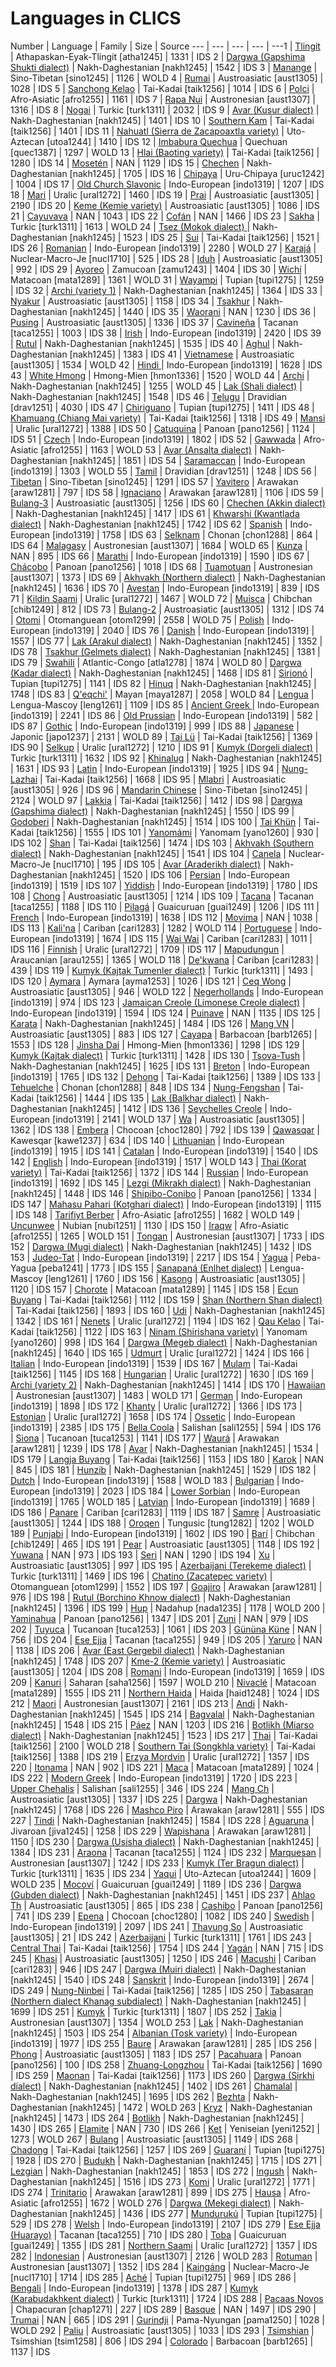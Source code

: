 # Languages in CLICS

Number | Language | Family | Size | Source
--- | --- | --- | --- | ---1 | [Tlingit](http://glottolog.org/resource/languoid/id/tlin1245) | Athapaskan-Eyak-Tlingit [atha1245] | 1331 | IDS 
2 | [Dargwa (Gapshima Shukti dialect)](http://glottolog.org/resource/languoid/id/darg1241) | Nakh-Daghestanian [nakh1245] | 1542 | IDS 
3 | [Manange](http://glottolog.org/resource/languoid/id/mana1288) | Sino-Tibetan [sino1245] | 1126 | WOLD 
4 | [Rumai](http://glottolog.org/resource/languoid/id/ruma1248) | Austroasiatic [aust1305] | 1028 | IDS 
5 | [Sanchong Kelao](http://glottolog.org/resource/languoid/id/gree1278) | Tai-Kadai [taik1256] | 1014 | IDS 
6 | [Polci](http://glottolog.org/resource/languoid/id/polc1243) | Afro-Asiatic [afro1255] | 1161 | IDS 
7 | [Rapa Nui](http://glottolog.org/resource/languoid/id/rapa1244) | Austronesian [aust1307] | 1316 | IDS 
8 | [Nogai](http://glottolog.org/resource/languoid/id/noga1249) | Turkic [turk1311] | 2032 | IDS 
9 | [Avar (Kusur dialect)](http://glottolog.org/resource/languoid/id/avar1256) | Nakh-Daghestanian [nakh1245] | 1401 | IDS 
10 | [Southern Kam](http://glottolog.org/resource/languoid/id/sout2741) | Tai-Kadai [taik1256] | 1401 | IDS 
11 | [Nahuatl (Sierra de Zacapoaxtla variety)](http://glottolog.org/resource/languoid/id/high1278) | Uto-Aztecan [utoa1244] | 1410 | IDS 
12 | [Imbabura Quechua](http://glottolog.org/resource/languoid/id/imba1240) | Quechuan [quec1387] | 1297 | WOLD 
13 | [Hlai (Baoting variety)](http://glottolog.org/resource/languoid/id/hlai1239) | Tai-Kadai [taik1256] | 1280 | IDS 
14 | [Mosetén](http://glottolog.org/resource/languoid/id/mose1249) | NAN | 1129 | IDS 
15 | [Chechen](http://glottolog.org/resource/languoid/id/chec1245) | Nakh-Daghestanian [nakh1245] | 1705 | IDS 
16 | [Chipaya](http://glottolog.org/resource/languoid/id/chip1262) | Uru-Chipaya [uruc1242] | 1004 | IDS 
17 | [Old Church Slavonic](http://glottolog.org/resource/languoid/id/chur1257) | Indo-European [indo1319] | 1207 | IDS 
18 | [Mari](http://glottolog.org/resource/languoid/id/east2328) | Uralic [ural1272] | 1460 | IDS 
19 | [Prai](http://glottolog.org/resource/languoid/id/pray1239) | Austroasiatic [aust1305] | 2190 | IDS 
20 | [Keme (Kemie variety)](http://glottolog.org/resource/languoid/id/manm1238) | Austroasiatic [aust1305] | 1086 | IDS 
21 | [Cayuvava](http://glottolog.org/resource/languoid/id/cayu1262) | NAN | 1043 | IDS 
22 | [Cofán](http://glottolog.org/resource/languoid/id/cofa1242) | NAN | 1466 | IDS 
23 | [Sakha](http://glottolog.org/resource/languoid/id/yaku1245) | Turkic [turk1311] | 1613 | WOLD 
24 | [Tsez (Mokok dialect) ](http://glottolog.org/resource/languoid/id/dido1241) | Nakh-Daghestanian [nakh1245] | 1523 | IDS 
25 | [Sui](http://glottolog.org/resource/languoid/id/suii1243) | Tai-Kadai [taik1256] | 1521 | IDS 
26 | [Romanian](http://glottolog.org/resource/languoid/id/roma1327) | Indo-European [indo1319] | 2280 | WOLD 
27 | [Karajá](http://glottolog.org/resource/languoid/id/kara1500) | Nuclear-Macro-Je [nucl1710] | 525 | IDS 
28 | [Iduh](http://glottolog.org/resource/languoid/id/oduu1239) | Austroasiatic [aust1305] | 992 | IDS 
29 | [Ayoreo](http://glottolog.org/resource/languoid/id/ayor1240) | Zamucoan [zamu1243] | 1404 | IDS 
30 | [Wichí](http://glottolog.org/resource/languoid/id/wich1264) | Matacoan [mata1289] | 1361 | WOLD 
31 | [Wayampi](http://glottolog.org/resource/languoid/id/waya1270) | Tupian [tupi1275] | 1259 | IDS 
32 | [Archi (variety 1)](http://glottolog.org/resource/languoid/id/arch1244) | Nakh-Daghestanian [nakh1245] | 1364 | IDS 
33 | [Nyakur](http://glottolog.org/resource/languoid/id/nyah1250) | Austroasiatic [aust1305] | 1158 | IDS 
34 | [Tsakhur](http://glottolog.org/resource/languoid/id/tsak1249) | Nakh-Daghestanian [nakh1245] | 1440 | IDS 
35 | [Waorani](http://glottolog.org/resource/languoid/id/waor1240) | NAN | 1230 | IDS 
36 | [Pusing](http://glottolog.org/resource/languoid/id/bitt1240) | Austroasiatic [aust1305] | 1336 | IDS 
37 | [Cavineña](http://glottolog.org/resource/languoid/id/cavi1250) | Tacanan [taca1255] | 1003 | IDS 
38 | [Irish](http://glottolog.org/resource/languoid/id/iris1253) | Indo-European [indo1319] | 2420 | IDS 
39 | [Rutul](http://glottolog.org/resource/languoid/id/rutu1240) | Nakh-Daghestanian [nakh1245] | 1535 | IDS 
40 | [Aghul](http://glottolog.org/resource/languoid/id/aghu1253) | Nakh-Daghestanian [nakh1245] | 1383 | IDS 
41 | [Vietnamese](http://glottolog.org/resource/languoid/id/viet1252) | Austroasiatic [aust1305] | 1534 | WOLD 
42 | [Hindi  ](http://glottolog.org/resource/languoid/id/hind1269) | Indo-European [indo1319] | 1628 | IDS 
43 | [White Hmong](http://glottolog.org/resource/languoid/id/hmon1333) | Hmong-Mien [hmon1336] | 1520 | WOLD 
44 | [Archi](http://glottolog.org/resource/languoid/id/arch1244) | Nakh-Daghestanian [nakh1245] | 1255 | WOLD 
45 | [Lak (Shali dialect)](http://glottolog.org/resource/languoid/id/lakk1252) | Nakh-Daghestanian [nakh1245] | 1548 | IDS 
46 | [Telugu](http://glottolog.org/resource/languoid/id/telu1262) | Dravidian [drav1251] | 4030 | IDS 
47 | [Chiriguano](http://glottolog.org/resource/languoid/id/east2555) | Tupian [tupi1275] | 1411 | IDS 
48 | [Khamuang (Chiang Mai variety)](http://glottolog.org/resource/languoid/id/nort2740) | Tai-Kadai [taik1256] | 1318 | IDS 
49 | [Mansi](http://glottolog.org/resource/languoid/id/mans1258) | Uralic [ural1272] | 1388 | IDS 
50 | [Catuquina](http://glottolog.org/resource/languoid/id/pano1254) | Panoan [pano1256] | 1124 | IDS 
51 | [Czech](http://glottolog.org/resource/languoid/id/czec1258) | Indo-European [indo1319] | 1802 | IDS 
52 | [Gawwada](http://glottolog.org/resource/languoid/id/gaww1239) | Afro-Asiatic [afro1255] | 1163 | WOLD 
53 | [Avar (Ansalta dialect)](http://glottolog.org/resource/languoid/id/avar1256) | Nakh-Daghestanian [nakh1245] | 1851 | IDS 
54 | [Saramaccan](http://glottolog.org/resource/languoid/id/sara1340) | Indo-European [indo1319] | 1303 | WOLD 
55 | [Tamil](http://glottolog.org/resource/languoid/id/tami1289) | Dravidian [drav1251] | 1248 | IDS 
56 | [Tibetan](http://glottolog.org/resource/languoid/id/tibe1272) | Sino-Tibetan [sino1245] | 1291 | IDS 
57 | [Yavitero](http://glottolog.org/resource/languoid/id/yavi1244) | Arawakan [araw1281] | 797 | IDS 
58 | [Ignaciano](http://glottolog.org/resource/languoid/id/igna1246) | Arawakan [araw1281] | 1106 | IDS 
59 | [Bulang-3](http://glottolog.org/resource/languoid/id/blan1242) | Austroasiatic [aust1305] | 1256 | IDS 
60 | [Chechen (Akkin dialect)](http://glottolog.org/resource/languoid/id/chec1245) | Nakh-Daghestanian [nakh1245] | 1417 | IDS 
61 | [Khwarshi (Kwantlada dialect)](http://glottolog.org/resource/languoid/id/khva1239) | Nakh-Daghestanian [nakh1245] | 1742 | IDS 
62 | [Spanish](http://glottolog.org/resource/languoid/id/stan1288) | Indo-European [indo1319] | 1758 | IDS 
63 | [Selknam](http://glottolog.org/resource/languoid/id/onaa1245) | Chonan [chon1288] | 864 | IDS 
64 | [Malagasy](http://glottolog.org/resource/languoid/id/plat1254) | Austronesian [aust1307] | 1684 | WOLD 
65 | [Kunza](http://glottolog.org/resource/languoid/id/kunz1244) | NAN | 895 | IDS 
66 | [Marathi](http://glottolog.org/resource/languoid/id/mara1378) | Indo-European [indo1319] | 1590 | IDS 
67 | [Chácobo](http://glottolog.org/resource/languoid/id/chac1251) | Panoan [pano1256] | 1018 | IDS 
68 | [Tuamotuan](http://glottolog.org/resource/languoid/id/tuam1242) | Austronesian [aust1307] | 1373 | IDS 
69 | [Akhvakh (Northern dialect)](http://glottolog.org/resource/languoid/id/akhv1239) | Nakh-Daghestanian [nakh1245] | 1636 | IDS 
70 | [Avestan](http://glottolog.org/resource/languoid/id/aves1237) | Indo-European [indo1319] | 839 | IDS 
71 | [Kildin Saami](http://glottolog.org/resource/languoid/id/kild1236) | Uralic [ural1272] | 1467 | WOLD 
72 | [Muisca](http://glottolog.org/resource/languoid/id/chib1270) | Chibchan [chib1249] | 812 | IDS 
73 | [Bulang-2](http://glottolog.org/resource/languoid/id/blan1242) | Austroasiatic [aust1305] | 1312 | IDS 
74 | [Otomi](http://glottolog.org/resource/languoid/id/mezq1235) | Otomanguean [otom1299] | 2558 | WOLD 
75 | [Polish](http://glottolog.org/resource/languoid/id/poli1260) | Indo-European [indo1319] | 2040 | IDS 
76 | [Danish](http://glottolog.org/resource/languoid/id/dani1285) | Indo-European [indo1319] | 1557 | IDS 
77 | [Lak (Arakul dialect)](http://glottolog.org/resource/languoid/id/lakk1252) | Nakh-Daghestanian [nakh1245] | 1352 | IDS 
78 | [Tsakhur (Gelmets dialect)](http://glottolog.org/resource/languoid/id/tsak1249) | Nakh-Daghestanian [nakh1245] | 1381 | IDS 
79 | [Swahili](http://glottolog.org/resource/languoid/id/swah1253) | Atlantic-Congo [atla1278] | 1874 | WOLD 
80 | [Dargwa (Kadar dialect)](http://glottolog.org/resource/languoid/id/darg1241) | Nakh-Daghestanian [nakh1245] | 1468 | IDS 
81 | [Sirionó](http://glottolog.org/resource/languoid/id/siri1273) | Tupian [tupi1275] | 1141 | IDS 
82 | [Hinuq](http://glottolog.org/resource/languoid/id/hinu1240) | Nakh-Daghestanian [nakh1245] | 1748 | IDS 
83 | [Q'eqchi'](http://glottolog.org/resource/languoid/id/kekc1242) | Mayan [maya1287] | 2058 | WOLD 
84 | [Lengua](http://glottolog.org/resource/languoid/id/leng1262) | Lengua-Mascoy [leng1261] | 1109 | IDS 
85 | [Ancient Greek ](http://glottolog.org/resource/languoid/id/anci1242) | Indo-European [indo1319] | 2241 | IDS 
86 | [Old Prussian](http://glottolog.org/resource/languoid/id/prus1238) | Indo-European [indo1319] | 582 | IDS 
87 | [Gothic](http://glottolog.org/resource/languoid/id/goth1244) | Indo-European [indo1319] | 999 | IDS 
88 | [Japanese](http://glottolog.org/resource/languoid/id/nucl1643) | Japonic [japo1237] | 2131 | WOLD 
89 | [Tai Lü](http://glottolog.org/resource/languoid/id/luuu1242) | Tai-Kadai [taik1256] | 1369 | IDS 
90 | [Selkup](http://glottolog.org/resource/languoid/id/selk1253) | Uralic [ural1272] | 1210 | IDS 
91 | [Kumyk (Dorgeli dialect)](http://glottolog.org/resource/languoid/id/kumy1244) | Turkic [turk1311] | 1632 | IDS 
92 | [Khinalug](http://glottolog.org/resource/languoid/id/khin1240) | Nakh-Daghestanian [nakh1245] | 1631 | IDS 
93 | [Latin](http://glottolog.org/resource/languoid/id/lati1261) | Indo-European [indo1319] | 1925 | IDS 
94 | [Nung-Lazhai](http://glottolog.org/resource/languoid/id/guib1244) | Tai-Kadai [taik1256] | 1668 | IDS 
95 | [Mlabri](http://glottolog.org/resource/languoid/id/mlab1235) | Austroasiatic [aust1305] | 926 | IDS 
96 | [Mandarin Chinese](http://glottolog.org/resource/languoid/id/mand1415) | Sino-Tibetan [sino1245] | 2124 | WOLD 
97 | [Lakkia](http://glottolog.org/resource/languoid/id/lakk1238) | Tai-Kadai [taik1256] | 1412 | IDS 
98 | [Dargwa (Gapshima dialect)](http://glottolog.org/resource/languoid/id/darg1241) | Nakh-Daghestanian [nakh1245] | 1550 | IDS 
99 | [Godoberi](http://glottolog.org/resource/languoid/id/ghod1238) | Nakh-Daghestanian [nakh1245] | 1514 | IDS 
100 | [Tai Khün](http://glottolog.org/resource/languoid/id/khun1259) | Tai-Kadai [taik1256] | 1555 | IDS 
101 | [Yanomámi](http://glottolog.org/resource/languoid/id/yano1262) | Yanomam [yano1260] | 930 | IDS 
102 | [Shan](http://glottolog.org/resource/languoid/id/shan1277) | Tai-Kadai [taik1256] | 1474 | IDS 
103 | [Akhvakh (Southern dialect)](http://glottolog.org/resource/languoid/id/akhv1239) | Nakh-Daghestanian [nakh1245] | 1541 | IDS 
104 | [Canela](http://glottolog.org/resource/languoid/id/cane1242) | Nuclear-Macro-Je [nucl1710] | 195 | IDS 
105 | [Avar (Araderikh dialect)](http://glottolog.org/resource/languoid/id/avar1256) | Nakh-Daghestanian [nakh1245] | 1520 | IDS 
106 | [Persian](http://glottolog.org/resource/languoid/id/west2369) | Indo-European [indo1319] | 1519 | IDS 
107 | [Yiddish](http://glottolog.org/resource/languoid/id/east2295) | Indo-European [indo1319] | 1780 | IDS 
108 | [Chong](http://glottolog.org/resource/languoid/id/chon1284) | Austroasiatic [aust1305] | 1214 | IDS 
109 | [Tacana](http://glottolog.org/resource/languoid/id/taca1256) | Tacanan [taca1255] | 1188 | IDS 
110 | [Pilagá](http://glottolog.org/resource/languoid/id/pila1245) | Guaicuruan [guai1249] | 1206 | IDS 
111 | [French](http://glottolog.org/resource/languoid/id/stan1290) | Indo-European [indo1319] | 1638 | IDS 
112 | [Movima](http://glottolog.org/resource/languoid/id/movi1243) | NAN | 1038 | IDS 
113 | [Kali'na](http://glottolog.org/resource/languoid/id/gali1262) | Cariban [cari1283] | 1282 | WOLD 
114 | [Portuguese](http://glottolog.org/resource/languoid/id/port1283) | Indo-European [indo1319] | 1674 | IDS 
115 | [Wai Wai](http://glottolog.org/resource/languoid/id/waiw1244) | Cariban [cari1283] | 1011 | IDS 
116 | [Finnish](http://glottolog.org/resource/languoid/id/finn1318) | Uralic [ural1272] | 1709 | IDS 
117 | [Mapudungun](http://glottolog.org/resource/languoid/id/mapu1245) | Araucanian [arau1255] | 1365 | WOLD 
118 | [De'kwana](http://glottolog.org/resource/languoid/id/maqu1238) | Cariban [cari1283] | 439 | IDS 
119 | [Kumyk (Kajtak Tumenler dialect)](http://glottolog.org/resource/languoid/id/kumy1244) | Turkic [turk1311] | 1493 | IDS 
120 | [Aymara](http://glottolog.org/resource/languoid/id/cent2142) | Aymara [ayma1253] | 1026 | IDS 
121 | [Ceq Wong](http://glottolog.org/resource/languoid/id/chew1245) | Austroasiatic [aust1305] | 946 | WOLD 
122 | [Negerhollands](http://glottolog.org/resource/languoid/id/nege1244) | Indo-European [indo1319] | 974 | IDS 
123 | [Jamaican Creole (Limonese Creole dialect)](http://glottolog.org/resource/languoid/id/jama1262) | Indo-European [indo1319] | 1594 | IDS 
124 | [Puinave](http://glottolog.org/resource/languoid/id/puin1248) | NAN | 1135 | IDS 
125 | [Karata](http://glottolog.org/resource/languoid/id/kara1474) | Nakh-Daghestanian [nakh1245] | 1484 | IDS 
126 | [Mang VN](http://glottolog.org/resource/languoid/id/mang1378) | Austroasiatic [aust1305] | 883 | IDS 
127 | [Cayapa](http://glottolog.org/resource/languoid/id/chac1249) | Barbacoan [barb1265] | 1553 | IDS 
128 | [Jinsha Dai](http://glottolog.org/resource/languoid/id/nort1545) | Hmong-Mien [hmon1336] | 1298 | IDS 
129 | [Kumyk (Kajtak dialect)](http://glottolog.org/resource/languoid/id/kumy1244) | Turkic [turk1311] | 1428 | IDS 
130 | [Tsova-Tush](http://glottolog.org/resource/languoid/id/bats1242) | Nakh-Daghestanian [nakh1245] | 1625 | IDS 
131 | [Breton](http://glottolog.org/resource/languoid/id/bret1244) | Indo-European [indo1319] | 1765 | IDS 
132 | [Dehong](http://glottolog.org/resource/languoid/id/tain1252) | Tai-Kadai [taik1256] | 1389 | IDS 
133 | [Tehuelche](http://glottolog.org/resource/languoid/id/tehu1242) | Chonan [chon1288] | 848 | IDS 
134 | [Nung-Fengshan](http://glottolog.org/resource/languoid/id/guib1244) | Tai-Kadai [taik1256] | 1444 | IDS 
135 | [Lak (Balkhar dialect)](http://glottolog.org/resource/languoid/id/lakk1252) | Nakh-Daghestanian [nakh1245] | 1412 | IDS 
136 | [Seychelles Creole](http://glottolog.org/resource/languoid/id/sese1246) | Indo-European [indo1319] | 2141 | WOLD 
137 | [Wa](http://glottolog.org/resource/languoid/id/nucl1290) | Austroasiatic [aust1305] | 1362 | IDS 
138 | [Embera](http://glottolog.org/resource/languoid/id/nort2972) | Chocoan [choc1280] | 792 | IDS 
139 | [Qawasqar](http://glottolog.org/resource/languoid/id/qawa1238) | Kawesqar [kawe1237] | 634 | IDS 
140 | [Lithuanian](http://glottolog.org/resource/languoid/id/lith1251) | Indo-European [indo1319] | 1915 | IDS 
141 | [Catalan](http://glottolog.org/resource/languoid/id/stan1289) | Indo-European [indo1319] | 1540 | IDS 
142 | [English](http://glottolog.org/resource/languoid/id/stan1293) | Indo-European [indo1319] | 1517 | WOLD 
143 | [Thai (Korat variety)](http://glottolog.org/resource/languoid/id/sout2746) | Tai-Kadai [taik1256] | 1372 | IDS 
144 | [Russian](http://glottolog.org/resource/languoid/id/russ1263) | Indo-European [indo1319] | 1692 | IDS 
145 | [Lezgi (Mikrakh dialect)](http://glottolog.org/resource/languoid/id/lezg1247) | Nakh-Daghestanian [nakh1245] | 1448 | IDS 
146 | [Shipibo-Conibo](http://glottolog.org/resource/languoid/id/ship1254) | Panoan [pano1256] | 1334 | IDS 
147 | [Mahasu Pahari (Kotghari dialect)](http://glottolog.org/resource/languoid/id/maha1287) | Indo-European [indo1319] | 1115 | IDS 
148 | [Tarifiyt Berber](http://glottolog.org/resource/languoid/id/tari1263) | Afro-Asiatic [afro1255] | 1682 | WOLD 
149 | [Uncunwee](http://glottolog.org/resource/languoid/id/ghul1238) | Nubian [nubi1251] | 1130 | IDS 
150 | [Iraqw](http://glottolog.org/resource/languoid/id/iraq1241) | Afro-Asiatic [afro1255] | 1265 | WOLD 
151 | [Tongan](http://glottolog.org/resource/languoid/id/tong1325) | Austronesian [aust1307] | 1733 | IDS 
152 | [Dargwa (Mugi dialect)](http://glottolog.org/resource/languoid/id/darg1241) | Nakh-Daghestanian [nakh1245] | 1432 | IDS 
153 | [Judeo-Tat](http://glottolog.org/resource/languoid/id/jude1256) | Indo-European [indo1319] | 2217 | IDS 
154 | [Yagua](http://glottolog.org/resource/languoid/id/yagu1244) | Peba-Yagua [peba1241] | 1773 | IDS 
155 | [Sanapaná (Enlhet dialect)](http://glottolog.org/resource/languoid/id/sana1281) | Lengua-Mascoy [leng1261] | 1760 | IDS 
156 | [Kasong](http://glottolog.org/resource/languoid/id/suoy1242) | Austroasiatic [aust1305] | 1120 | IDS 
157 | [Chorote](http://glottolog.org/resource/languoid/id/iyoj1235) | Matacoan [mata1289] | 1145 | IDS 
158 | [Ecun Buyang](http://glottolog.org/resource/languoid/id/lang1316) | Tai-Kadai [taik1256] | 1112 | IDS 
159 | [Shan (Northern Shan dialect)](http://glottolog.org/resource/languoid/id/shan1277) | Tai-Kadai [taik1256] | 1893 | IDS 
160 | [Udi](http://glottolog.org/resource/languoid/id/udii1243) | Nakh-Daghestanian [nakh1245] | 1342 | IDS 
161 | [Nenets](http://glottolog.org/resource/languoid/id/nene1249) | Uralic [ural1272] | 1194 | IDS 
162 | [Qau Kelao](http://glottolog.org/resource/languoid/id/qaua1234) | Tai-Kadai [taik1256] | 1122 | IDS 
163 | [Ninam (Shirishana variety)](http://glottolog.org/resource/languoid/id/nina1238) | Yanomam [yano1260] | 998 | IDS 
164 | [Dargwa (Megeb dialect)](http://glottolog.org/resource/languoid/id/darg1241) | Nakh-Daghestanian [nakh1245] | 1640 | IDS 
165 | [Udmurt](http://glottolog.org/resource/languoid/id/udmu1245) | Uralic [ural1272] | 1424 | IDS 
166 | [Italian](http://glottolog.org/resource/languoid/id/ital1282) | Indo-European [indo1319] | 1539 | IDS 
167 | [Mulam](http://glottolog.org/resource/languoid/id/mula1253) | Tai-Kadai [taik1256] | 1145 | IDS 
168 | [Hungarian](http://glottolog.org/resource/languoid/id/hung1274) | Uralic [ural1272] | 1630 | IDS 
169 | [Archi (variety 2)](http://glottolog.org/resource/languoid/id/arch1244) | Nakh-Daghestanian [nakh1245] | 1414 | IDS 
170 | [Hawaiian](http://glottolog.org/resource/languoid/id/hawa1245) | Austronesian [aust1307] | 1483 | WOLD 
171 | [German](http://glottolog.org/resource/languoid/id/stan1295) | Indo-European [indo1319] | 1898 | IDS 
172 | [Khanty](http://glottolog.org/resource/languoid/id/khan1273) | Uralic [ural1272] | 1366 | IDS 
173 | [Estonian](http://glottolog.org/resource/languoid/id/esto1258) | Uralic [ural1272] | 1658 | IDS 
174 | [Ossetic](http://glottolog.org/resource/languoid/id/osse1243) | Indo-European [indo1319] | 2385 | IDS 
175 | [Bella Coola](http://glottolog.org/resource/languoid/id/bell1243) | Salishan [sali1255] | 594 | IDS 
176 | [Siona](http://glottolog.org/resource/languoid/id/sion1247) | Tucanoan [tuca1253] | 1141 | IDS 
177 | [Waurá](http://glottolog.org/resource/languoid/id/waur1244) | Arawakan [araw1281] | 1239 | IDS 
178 | [Avar](http://glottolog.org/resource/languoid/id/avar1256) | Nakh-Daghestanian [nakh1245] | 1534 | IDS 
179 | [Langja Buyang](http://glottolog.org/resource/languoid/id/emab1235) | Tai-Kadai [taik1256] | 1153 | IDS 
180 | [Karok](http://glottolog.org/resource/languoid/id/karo1304) | NAN | 845 | IDS 
181 | [Hunzib](http://glottolog.org/resource/languoid/id/hunz1247) | Nakh-Daghestanian [nakh1245] | 1529 | IDS 
182 | [Dutch](http://glottolog.org/resource/languoid/id/dutc1256) | Indo-European [indo1319] | 1588 | WOLD 
183 | [Bulgarian](http://glottolog.org/resource/languoid/id/bulg1262) | Indo-European [indo1319] | 2023 | IDS 
184 | [Lower Sorbian](http://glottolog.org/resource/languoid/id/lowe1385) | Indo-European [indo1319] | 1765 | WOLD 
185 | [Latvian](http://glottolog.org/resource/languoid/id/latv1249) | Indo-European [indo1319] | 1689 | IDS 
186 | [Panare](http://glottolog.org/resource/languoid/id/enap1235) | Cariban [cari1283] | 1119 | IDS 
187 | [Samre](http://glottolog.org/resource/languoid/id/samr1245) | Austroasiatic [aust1305] | 1244 | IDS 
188 | [Oroqen](http://glottolog.org/resource/languoid/id/oroq1238) | Tungusic [tung1282] | 1202 | WOLD 
189 | [Punjabi](http://glottolog.org/resource/languoid/id/west2386) | Indo-European [indo1319] | 1602 | IDS 
190 | [Barí](http://glottolog.org/resource/languoid/id/bari1297) | Chibchan [chib1249] | 465 | IDS 
191 | [Pear](http://glottolog.org/resource/languoid/id/pear1247) | Austroasiatic [aust1305] | 1148 | IDS 
192 | [Yuwana](http://glottolog.org/resource/languoid/id/yuwa1244) | NAN | 973 | IDS 
193 | [Seri](http://glottolog.org/resource/languoid/id/seri1257) | NAN | 1290 | IDS 
194 | [Xu](http://glottolog.org/resource/languoid/id/huuu1240) | Austroasiatic [aust1305] | 997 | IDS 
195 | [Azerbaijani (Terekeme dialect)](http://glottolog.org/resource/languoid/id/nort2697) | Turkic [turk1311] | 1469 | IDS 
196 | [Chatino (Zacatepec variety)](http://glottolog.org/resource/languoid/id/zaca1242) | Otomanguean [otom1299] | 1552 | IDS 
197 | [Goajiro](http://glottolog.org/resource/languoid/id/wayu1243) | Arawakan [araw1281] | 976 | IDS 
198 | [Rutul (Borchino Khnow dialect)](http://glottolog.org/resource/languoid/id/rutu1240) | Nakh-Daghestanian [nakh1245] | 1396 | IDS 
199 | [Hup](http://glottolog.org/resource/languoid/id/hupd1244) | Nadahup [nada1235] | 1178 | WOLD 
200 | [Yaminahua](http://glottolog.org/resource/languoid/id/yami1256) | Panoan [pano1256] | 1347 | IDS 
201 | [Zuni](http://glottolog.org/resource/languoid/id/zuni1245) | NAN | 979 | IDS 
202 | [Tuyuca](http://glottolog.org/resource/languoid/id/tuyu1244) | Tucanoan [tuca1253] | 1061 | IDS 
203 | [Gününa Küne](http://glottolog.org/resource/languoid/id/puel1244) | NAN | 756 | IDS 
204 | [Ese Ejja](http://glottolog.org/resource/languoid/id/esee1248) | Tacanan [taca1255] | 949 | IDS 
205 | [Yaruro](http://glottolog.org/resource/languoid/id/pume1238) | NAN | 1138 | IDS 
206 | [Avar (East Gergebil dialect)](http://glottolog.org/resource/languoid/id/avar1256) | Nakh-Daghestanian [nakh1245] | 1748 | IDS 
207 | [Kme-2 (Kemie variety)](http://glottolog.org/resource/languoid/id/manm1238) | Austroasiatic [aust1305] | 1204 | IDS 
208 | [Romani](http://glottolog.org/resource/languoid/id/vlax1238) | Indo-European [indo1319] | 1659 | IDS 
209 | [Kanuri](http://glottolog.org/resource/languoid/id/cent2050) | Saharan [saha1256] | 1597 | WOLD 
210 | [Nivaclé](http://glottolog.org/resource/languoid/id/niva1238) | Matacoan [mata1289] | 1555 | IDS 
211 | [Northern Haida](http://glottolog.org/resource/languoid/id/nort2938) | Haida [haid1248] | 1024 | IDS 
212 | [Maori](http://glottolog.org/resource/languoid/id/maor1246) | Austronesian [aust1307] | 2161 | IDS 
213 | [Andi](http://glottolog.org/resource/languoid/id/andi1255) | Nakh-Daghestanian [nakh1245] | 1545 | IDS 
214 | [Bagvalal](http://glottolog.org/resource/languoid/id/bagv1239) | Nakh-Daghestanian [nakh1245] | 1548 | IDS 
215 | [Páez](http://glottolog.org/resource/languoid/id/paez1247) | NAN | 1203 | IDS 
216 | [Botlikh (Miarso dialect)](http://glottolog.org/resource/languoid/id/botl1242) | Nakh-Daghestanian [nakh1245] | 1523 | IDS 
217 | [Thai](http://glottolog.org/resource/languoid/id/thai1261) | Tai-Kadai [taik1256] | 2100 | WOLD 
218 | [Southern Tai (Songkhla variety)](http://glottolog.org/resource/languoid/id/sout2746) | Tai-Kadai [taik1256] | 1388 | IDS 
219 | [Erzya Mordvin](http://glottolog.org/resource/languoid/id/erzy1239) | Uralic [ural1272] | 1357 | IDS 
220 | [Itonama](http://glottolog.org/resource/languoid/id/iton1250) | NAN | 902 | IDS 
221 | [Maca](http://glottolog.org/resource/languoid/id/maca1260) | Matacoan [mata1289] | 1024 | IDS 
222 | [Modern Greek](http://glottolog.org/resource/languoid/id/mode1248) | Indo-European [indo1319] | 1720 | IDS 
223 | [Upper Chehalis](http://glottolog.org/resource/languoid/id/uppe1439) | Salishan [sali1255] | 346 | IDS 
224 | [Mang Ch](http://glottolog.org/resource/languoid/id/mang1378) | Austroasiatic [aust1305] | 1337 | IDS 
225 | [Dargwa](http://glottolog.org/resource/languoid/id/darg1241) | Nakh-Daghestanian [nakh1245] | 1768 | IDS 
226 | [Mashco Piro](http://glottolog.org/resource/languoid/id/mash1270) | Arawakan [araw1281] | 555 | IDS 
227 | [Tindi](http://glottolog.org/resource/languoid/id/tind1238) | Nakh-Daghestanian [nakh1245] | 1584 | IDS 
228 | [Aguaruna](http://glottolog.org/resource/languoid/id/agua1253) | Jivaroan [jiva1245] | 1258 | IDS 
229 | [Wapishana](http://glottolog.org/resource/languoid/id/wapi1253) | Arawakan [araw1281] | 1150 | IDS 
230 | [Dargwa (Usisha dialect)](http://glottolog.org/resource/languoid/id/darg1241) | Nakh-Daghestanian [nakh1245] | 1384 | IDS 
231 | [Araona](http://glottolog.org/resource/languoid/id/arao1248) | Tacanan [taca1255] | 1124 | IDS 
232 | [Marquesan](http://glottolog.org/resource/languoid/id/sout2866) | Austronesian [aust1307] | 1242 | IDS 
233 | [Kumyk (Ter Bragun dialect)](http://glottolog.org/resource/languoid/id/kumy1244) | Turkic [turk1311] | 1635 | IDS 
234 | [Yaqui](http://glottolog.org/resource/languoid/id/yaqu1251) | Uto-Aztecan [utoa1244] | 1609 | WOLD 
235 | [Mocoví](http://glottolog.org/resource/languoid/id/moco1246) | Guaicuruan [guai1249] | 1189 | IDS 
236 | [Dargwa (Gubden dialect)](http://glottolog.org/resource/languoid/id/darg1241) | Nakh-Daghestanian [nakh1245] | 1451 | IDS 
237 | [Ahlao Th](http://glottolog.org/resource/languoid/id/aheu1239) | Austroasiatic [aust1305] | 865 | IDS 
238 | [Cashibo](http://glottolog.org/resource/languoid/id/cash1251) | Panoan [pano1256] | 741 | IDS 
239 | [Epena](http://glottolog.org/resource/languoid/id/epen1239) | Chocoan [choc1280] | 1082 | IDS 
240 | [Swedish](http://glottolog.org/resource/languoid/id/swed1254) | Indo-European [indo1319] | 2097 | IDS 
241 | [Thavung So](http://glottolog.org/resource/languoid/id/aheu1239) | Austroasiatic [aust1305] | 21 | IDS 
242 | [Azerbaijani](http://glottolog.org/resource/languoid/id/nort2697) | Turkic [turk1311] | 1761 | IDS 
243 | [Central Thai](http://glottolog.org/resource/languoid/id/thai1261) | Tai-Kadai [taik1256] | 1754 | IDS 
244 | [Yagán](http://glottolog.org/resource/languoid/id/yama1264) | NAN | 715 | IDS 
245 | [Khasi](http://glottolog.org/resource/languoid/id/khas1269) | Austroasiatic [aust1305] | 1250 | IDS 
246 | [Macushi](http://glottolog.org/resource/languoid/id/macu1259) | Cariban [cari1283] | 946 | IDS 
247 | [Dargwa (Muiri dialect)](http://glottolog.org/resource/languoid/id/darg1241) | Nakh-Daghestanian [nakh1245] | 1540 | IDS 
248 | [Sanskrit](http://glottolog.org/resource/languoid/id/sans1269) | Indo-European [indo1319] | 2674 | IDS 
249 | [Nung-Ninbei](http://glottolog.org/resource/languoid/id/nung1283) | Tai-Kadai [taik1256] | 1285 | IDS 
250 | [Tabasaran (Northern dialect Khanag subdialect)](http://glottolog.org/resource/languoid/id/taba1259) | Nakh-Daghestanian [nakh1245] | 1699 | IDS 
251 | [Kumyk](http://glottolog.org/resource/languoid/id/kumy1244) | Turkic [turk1311] | 1807 | IDS 
252 | [Takia](http://glottolog.org/resource/languoid/id/taki1248) | Austronesian [aust1307] | 1354 | WOLD 
253 | [Lak](http://glottolog.org/resource/languoid/id/lakk1252) | Nakh-Daghestanian [nakh1245] | 1503 | IDS 
254 | [Albanian (Tosk variety)](http://glottolog.org/resource/languoid/id/tosk1239) | Indo-European [indo1319] | 1977 | IDS 
255 | [Baure](http://glottolog.org/resource/languoid/id/baur1253) | Arawakan [araw1281] | 285 | IDS 
256 | [Phong](http://glottolog.org/resource/languoid/id/phon1246) | Austroasiatic [aust1305] | 1183 | IDS 
257 | [Pacahuara](http://glottolog.org/resource/languoid/id/paca1246) | Panoan [pano1256] | 100 | IDS 
258 | [Zhuang-Longzhou](http://glottolog.org/resource/languoid/id/zuoj1238) | Tai-Kadai [taik1256] | 1690 | IDS 
259 | [Maonan](http://glottolog.org/resource/languoid/id/maon1241) | Tai-Kadai [taik1256] | 1173 | IDS 
260 | [Dargwa (Sirkhi dialect)](http://glottolog.org/resource/languoid/id/darg1241) | Nakh-Daghestanian [nakh1245] | 1402 | IDS 
261 | [Chamalal](http://glottolog.org/resource/languoid/id/cham1309) | Nakh-Daghestanian [nakh1245] | 1695 | IDS 
262 | [Bezhta](http://glottolog.org/resource/languoid/id/bezh1248) | Nakh-Daghestanian [nakh1245] | 1472 | WOLD 
263 | [Kryz](http://glottolog.org/resource/languoid/id/kryt1240) | Nakh-Daghestanian [nakh1245] | 1473 | IDS 
264 | [Botlikh](http://glottolog.org/resource/languoid/id/botl1242) | Nakh-Daghestanian [nakh1245] | 1430 | IDS 
265 | [Elamite](http://glottolog.org/resource/languoid/id/elam1244) | NAN | 730 | IDS 
266 | [Ket](http://glottolog.org/resource/languoid/id/kett1243) | Yeniseian [yeni1252] | 1273 | WOLD 
267 | [Bulang](http://glottolog.org/resource/languoid/id/blan1242) | Austroasiatic [aust1305] | 1149 | IDS 
268 | [Chadong](http://glottolog.org/resource/languoid/id/chad1240) | Tai-Kadai [taik1256] | 1257 | IDS 
269 | [Guaraní](http://glottolog.org/resource/languoid/id/para1311) | Tupian [tupi1275] | 1928 | IDS 
270 | [Budukh](http://glottolog.org/resource/languoid/id/budu1248) | Nakh-Daghestanian [nakh1245] | 1715 | IDS 
271 | [Lezgian](http://glottolog.org/resource/languoid/id/lezg1247) | Nakh-Daghestanian [nakh1245] | 1853 | IDS 
272 | [Ingush](http://glottolog.org/resource/languoid/id/ingu1240) | Nakh-Daghestanian [nakh1245] | 1516 | IDS 
273 | [Komi](http://glottolog.org/resource/languoid/id/komi1268) | Uralic [ural1272] | 1771 | IDS 
274 | [Trinitario](http://glottolog.org/resource/languoid/id/trin1274) | Arawakan [araw1281] | 899 | IDS 
275 | [Hausa](http://glottolog.org/resource/languoid/id/haus1257) | Afro-Asiatic [afro1255] | 1672 | WOLD 
276 | [Dargwa (Mekegi dialect)](http://glottolog.org/resource/languoid/id/darg1241) | Nakh-Daghestanian [nakh1245] | 1436 | IDS 
277 | [Mundurukú](http://glottolog.org/resource/languoid/id/mund1330) | Tupian [tupi1275] | 529 | IDS 
278 | [Welsh](http://glottolog.org/resource/languoid/id/wels1247) | Indo-European [indo1319] | 2107 | IDS 
279 | [Ese Ejja (Huarayo)](http://glottolog.org/resource/languoid/id/esee1248) | Tacanan [taca1255] | 710 | IDS 
280 | [Toba](http://glottolog.org/resource/languoid/id/toba1269) | Guaicuruan [guai1249] | 1355 | IDS 
281 | [Northern Saami](http://glottolog.org/resource/languoid/id/nort2671) | Uralic [ural1272] | 1357 | IDS 
282 | [Indonesian](http://glottolog.org/resource/languoid/id/indo1316) | Austronesian [aust1307] | 2126 | WOLD 
283 | [Rotuman](http://glottolog.org/resource/languoid/id/rotu1241) | Austronesian [aust1307] | 1352 | IDS 
284 | [Kaingáng](http://glottolog.org/resource/languoid/id/kain1272) | Nuclear-Macro-Je [nucl1710] | 1714 | IDS 
285 | [Aché](http://glottolog.org/resource/languoid/id/ache1246) | Tupian [tupi1275] | 969 | IDS 
286 | [Bengali](http://glottolog.org/resource/languoid/id/beng1280) | Indo-European [indo1319] | 1378 | IDS 
287 | [Kumyk (Karabudakhkent dialect)](http://glottolog.org/resource/languoid/id/kumy1244) | Turkic [turk1311] | 1724 | IDS 
288 | [Pacaas Novos](http://glottolog.org/resource/languoid/id/wari1268) | Chapacuran [chap1271] | 227 | IDS 
289 | [Basque](http://glottolog.org/resource/languoid/id/basq1248) | NAN | 1497 | IDS 
290 | [Trumai](http://glottolog.org/resource/languoid/id/trum1247) | NAN | 665 | IDS 
291 | [Gurindji](http://glottolog.org/resource/languoid/id/guri1247) | Pama-Nyungan [pama1250] | 1028 | WOLD 
292 | [Paliu](http://glottolog.org/resource/languoid/id/boly1239) | Austroasiatic [aust1305] | 1033 | IDS 
293 | [Tsimshian](http://glottolog.org/resource/languoid/id/nucl1649) | Tsimshian [tsim1258] | 806 | IDS 
294 | [Colorado](http://glottolog.org/resource/languoid/id/colo1256) | Barbacoan [barb1265] | 1137 | IDS 
